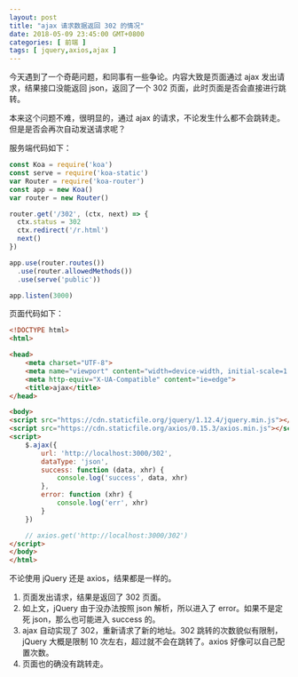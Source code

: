 ```yaml
---
layout: post
title: "ajax 请求数据返回 302 的情况"
date: 2018-05-09 23:45:00 GMT+0800
categories: [ 前端 ]
tags: [ jquery,axios,ajax ]
---
```


今天遇到了一个奇葩问题，和同事有一些争论。内容大致是页面通过 ajax 发出请求，结果接口没能返回 json，返回了一个 302 页面，此时页面是否会直接进行跳转。

本来这个问题不难，很明显的，通过 ajax 的请求，不论发生什么都不会跳转走。但是是否会再次自动发送请求呢？

<!-- more -->

服务端代码如下：

```js
const Koa = require('koa')
const serve = require('koa-static')
var Router = require('koa-router')
const app = new Koa()
var router = new Router()

router.get('/302', (ctx, next) => {
  ctx.status = 302
  ctx.redirect('/r.html')
  next()
})

app.use(router.routes())
  .use(router.allowedMethods())
  .use(serve('public'))

app.listen(3000)
```

页面代码如下：

```html
<!DOCTYPE html>
<html>

<head>
    <meta charset="UTF-8">
    <meta name="viewport" content="width=device-width, initial-scale=1.0">
    <meta http-equiv="X-UA-Compatible" content="ie=edge">
    <title>ajax</title>
</head>

<body>
<script src="https://cdn.staticfile.org/jquery/1.12.4/jquery.min.js"></script>
<script src="https://cdn.staticfile.org/axios/0.15.3/axios.min.js"></script>
<script>
    $.ajax({
        url: 'http://localhost:3000/302',
        dataType: 'json',
        success: function (data, xhr) {
            console.log('success', data, xhr)
        },
        error: function (xhr) {
            console.log('err', xhr)
        }
    })

    // axios.get('http://localhost:3000/302')
</script>
</body>
</html>
```

不论使用 jQuery 还是 axios，结果都是一样的。

1. 页面发出请求，结果是返回了 302 页面。
2. 如上文，jQuery 由于没办法按照 json 解析，所以进入了 error。如果不是定死 json，那么也可能进入 success 的。
3. ajax 自动实现了 302，重新请求了新的地址。302 跳转的次数貌似有限制，jQuery 大概是限制 10 次左右，超过就不会在跳转了。axios 好像可以自己配置次数。
4. 页面也的确没有跳转走。

